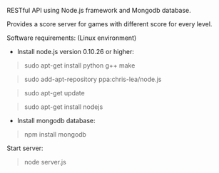 RESTful API using Node.js framework and Mongodb database.

Provides a score server for games with different score for every level.

Software requirements: (Linux environment)

 - Install node.js version 0.10.26 or higher:
  
  > sudo apt-get install python g++ make

  > sudo add-apt-repository ppa:chris-lea/node.js

  > sudo apt-get update

  > sudo apt-get install nodejs


 - Install mongodb database: 

  >npm install mongodb


Start server:

  > node server.js




